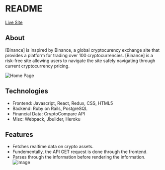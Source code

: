 # README

[Live Site](http://coinbase-appacademy.herokuapp.com/)


## About

[Binance] is inspired by Binance, a global cryptocurency exchange site that provides a platform for trading over 100 cryptocurrencies. [Binance] is a risk-free site allowing users to navigate the site safely navigating through current cryptocurrency pricing. 

![Home Page](https://github.com/vincengai/Binance-Market/tree/master/app/assets/homepage.png)


## Technologies 
* Frontend: Javascript, React, Redux, CSS, HTML5
* Backend: Ruby on Rails, PostgreSQL
* Financial Data: CryptoCompare API
* Misc: Webpack, Jbuilder, Heroku


## Features 
* Fetches realtime data on crypto assets. 
* Fundementally, the API GET request is done through the frontend.
* Parses through the information before rendering the information. 
![image](https://github.com/vincengai/Binance-Market/tree/master/app/assets/parse_methods.png)


